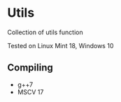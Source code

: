# Utils
Collection of utils function

Tested on Linux Mint 18, Windows 10
## Compiling 
* g++7
* MSCV 17